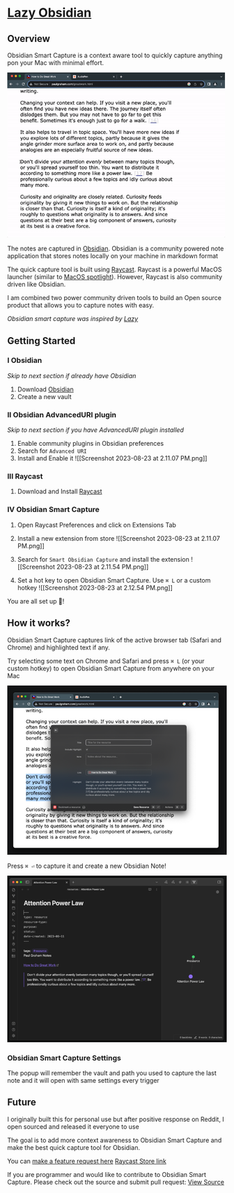 # [Lazy Obsidian](https://lazyobsidian.typedream.app)


## Overview

Obsidian Smart Capture is a context aware tool to quickly capture anything pon your Mac with minimal effort.

<img src="https://raw.githubusercontent.com/trillhause/lazy-obsidian/1cb99105fbd39d4d6b03a0785d6e226e066cf6ef/readme-assets/demo.gif" width="500">

The notes are captured in [Obsidian](https://obsidian.md). Obsidian is a community powered note application that stores notes locally on your machine in markdown format

The quick capture tool is built using [Raycast](https://raycast.com). Raycast is a powerful MacOS launcher (similar to [MacOS spotlight](https://support.apple.com/en-ca/guide/mac-help/mchlp1008/mac)). However, Raycast is also community driven like Obsidian. 

I am combined two power community driven tools to build an Open source product that allows you to capture notes with easy. 

*Obsidian smart capture was inspired by [Lazy](https://lazy.so)*

## Getting Started

### I Obsidian
*Skip to next section if already have Obsidian*
1. Download [Obsidian](https://obsidian.md)
2. Create a new vault

### II Obsidian AdvancedURI plugin
*Skip to next section if you have AdvancedURI plugin installed*
1. Enable community plugins in Obsidian preferences
2. Search for `Advanced URI`
3. Install and Enable it 
![[Screenshot 2023-08-23 at 2.11.07 PM.png]]

### III Raycast
1. Download and Install [Raycast](https://www.raycast.com)

### IV Obsidian Smart Capture
1. Open Raycast Preferences and click on Extensions Tab
2. Install a new extension from store
   ![[Screenshot 2023-08-23 at 2.11.07 PM.png]]
   
3. Search for `Smart Obsidian Capture` and install the extension
   ![[Screenshot 2023-08-23 at 2.11.54 PM.png]]
   
4. Set a hot key to open Obsidian Smart Capture. Use `⌘ L`  or a custom hotkey
   ![[Screenshot 2023-08-23 at 2.12.54 PM.png]]

You are all set up 🥳!


## How it works?

Obsidian Smart Capture captures link of the active browser tab (Safari and Chrome) and highlighted text if any.

Try selecting some text on Chrome and Safari and press `⌘ L` (or your custom hotkey) to open Obsidian Smart Capture from anywhere on your Mac

<img src="https://raw.githubusercontent.com/trillhause/lazy-obsidian/1cb99105fbd39d4d6b03a0785d6e226e066cf6ef/readme-assets/popup.png" width="600">

Press `⌘ ⏎` to capture it and create a new Obsidian Note!

<img src="https://raw.githubusercontent.com/trillhause/lazy-obsidian/1cb99105fbd39d4d6b03a0785d6e226e066cf6ef/readme-assets/note.png" width="600">

### Obsidian Smart Capture Settings
The popup will remember the vault and path you used to capture the last note and it will open with same settings every trigger

## Future
I originally built this for personal use but after positive response on Reddit, I open sourced and released it everyone to use

The goal is to add more context awareness to Obsidian Smart Capture and make the best quick capture tool for Obsidian.

You can [make a feature request here](https://github.com/raycast/extensions/issues/new?title=%5BObsidian+Smart+Capture%5D+...&template=extension_feature_request.yml&labels=extension%2Cfeature%2Brequest&extension-url=https%3A%2F%2Fwww.raycast.com%2Fmillin_gabani%2Fobsidian-smart-capture&body=%0A%3C%21--%0APlease+update+the+title+above+to+consisely+describe+the+issue%0A--%3E%0A%0A%23%23%23+Extension%0A%0A%23%7Brepository_url%28extension.latest_version%29%7D%0A%0A%23%23%23+Description%0A%0A%3C%21--%0ADescribe+the+feature+and+the+current+behavior%2Fstate.%0A--%3E%0A%0A%23%23%23+Who+will+benefit+from+this+feature%3F%0A%0A%23%23%23+Anything+else%3F%0A%0A%3C%21--%0ALinks%3F+References%3F+Anything+that+will+give+us+more+context%21%0ATip%3A+You+can+attach+images+or+log+files+by+clicking+this+area+to+highlight+it+and+then+dragging+files+in.%0A--%3E%0A%0A)
[Raycast Store link](https://www.raycast.com/millin_gabani/obsidian-smart-capture)

If you are programmer and would like to contribute to Obsidian Smart Capture. Please check out the source and submit pull request: [View Source](https://github.com/trillhause/obsidian-smart-capture)
